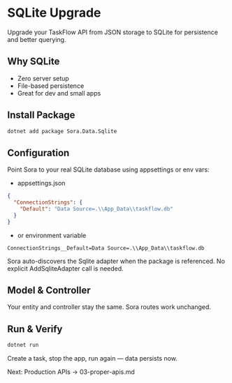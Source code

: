 # SQLite Upgrade

Upgrade your TaskFlow API from JSON storage to SQLite for persistence and better querying.

## Why SQLite
- Zero server setup
- File-based persistence
- Great for dev and small apps

## Install Package

```bash
dotnet add package Sora.Data.Sqlite
```

## Configuration

Point Sora to your real SQLite database using appsettings or env vars:

- appsettings.json
```json
{
  "ConnectionStrings": {
    "Default": "Data Source=.\\App_Data\\taskflow.db"
  }
}
```

- or environment variable
```
ConnectionStrings__Default=Data Source=.\\App_Data\\taskflow.db
```

Sora auto-discovers the Sqlite adapter when the package is referenced. No explicit AddSqliteAdapter call is needed.

## Model & Controller

Your entity and controller stay the same. Sora routes work unchanged.

## Run & Verify

```bash
dotnet run
```

Create a task, stop the app, run again — data persists now.

Next: Production APIs → 03-proper-apis.md

